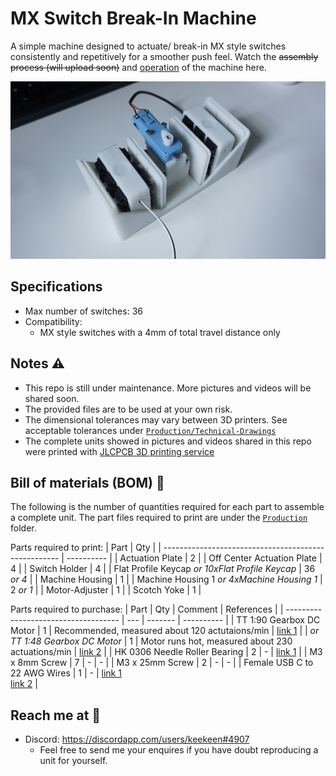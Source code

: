 # MX Switch Break-In Machine
A simple machine designed to actuate/ break-in MX style switches consistently and repetitively for a smoother push feel. Watch the <s>assembly process (will upload soon)</s> and [operation](https://youtu.be/iYIlCdo38ZM) of the machine here.

![alt text][snapshot]

[snapshot]: /Images/DSC05789.jpg "Machine Snapshot"

## Specifications
- Max number of switches: 36
- Compatibility: 
  -  MX style switches with a 4mm of total travel distance only

## Notes ⚠️
- This repo is still under maintenance. More pictures and videos will be shared soon.
- The provided files are to be used at your own risk.
- The dimensional tolerances may vary between 3D printers. See acceptable tolerances under [`Production/Technical-Drawings`](/Production/Technical-Drawings)
- The complete units showed in pictures and videos shared in this repo were printed with [JLCPCB 3D printing service](https://jlcpcb.com/)

## Bill of materials (BOM) 📜
The following is the number of quantities required for each part to assemble a complete unit. The part files required to print are under the [`Production`](/Production) folder.

Parts required to print:
| Part                                                 | Qty        |
| ---------------------------------------------------- | ---------- |
| Actuation Plate                                      | 2          |
| Off Center Actuation Plate                           | 4          |
| Switch Holder                                        | 4          |
| Flat Profile Keycap *or 10xFlat Profile Keycap*      | 36 *or 4*  |
| Machine Housing                                      | 1          |
| Machine Housing 1 *or 4xMachine Housing 1*           | 2 *or 1*   |
| Motor-Adjuster                                       | 1          |
| Scotch Yoke                                          | 1          |

Parts required to purchase:
| Part                                 | Qty | Comment | References |
| ------------------------------------ | --- | ------- | ---------- |
| TT 1:90 Gearbox DC Motor             | 1   | Recommended, measured about 120 actutaions/min | [link 1](https://shopee.sg/Large-Price-Metal-Gear-Robot-Smart-Car-Reduce-Speed-Motor-Tt-Motor-i.191993938.3917622642) |
| *or TT 1:48 Gearbox DC Motor*        | 1   | Motor runs hot, measured about 230 actuations/min | [link 2](https://www.adafruit.com/product/3777) |
| HK 0306 Needle Roller Bearing        | 2   | - | [link 1](https://www.skf.com/us/products/rolling-bearings/roller-bearings/needle-roller-bearings/drawn-cup-needle-roller-bearings/productid-HK%200306%20TN) |
| M3 x 8mm Screw                       | 7   | - | - |
| M3 x 25mm Screw                      | 2   | - | - |
| Female USB C to 22 AWG Wires         | 1   | - | [link 1](https://www.aliexpress.com/item/1005001388133794.html?spm=a2g0o.productlist.0.0.5eb0510fZ1x7CB&algo_pvid=72711e6a-5844-4e73-a4a4-c90b141b40e0&algo_exp_id=72711e6a-5844-4e73-a4a4-c90b141b40e0-16&pdp_ext_f=%7B%22sku_id%22%3A%2212000015898874380%22%7D) <br> [link 2](https://www.aliexpress.com/item/1005002271810476.html?spm=a2g0o.productlist.0.0.2819510fomHmwf&algo_pvid=a239c4db-a4cf-4337-b6a1-f4db0c4cff98&algo_exp_id=a239c4db-a4cf-4337-b6a1-f4db0c4cff98-2&pdp_ext_f=%7B%22sku_id%22%3A%2212000019849627354%22%7D) |

## Reach me at 📩
- Discord: https://discordapp.com/users/keekeen#4907
  - Feel free to send me your enquires if you have doubt reproducing a unit for yourself.
